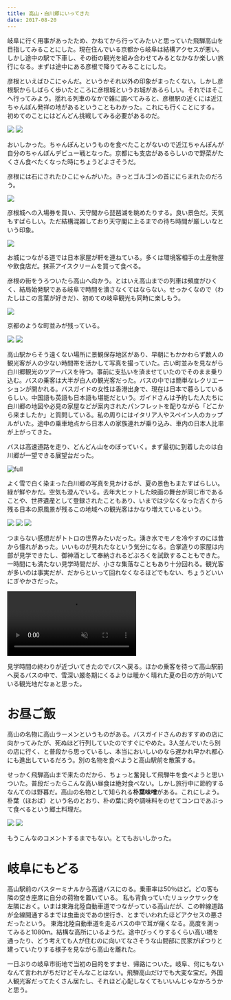 ```yaml
---
title: 高山・白川郷にいってきた
date: 2017-08-20
---
```


岐阜に行く用事があったため、かねてから行ってみたいと思っていた飛騨高山を目指してみることにした。現在住んでいる京都から岐阜は結構アクセスが悪い。しかし途中の駅で下車し、その街の観光を組み合わせてみるとなかなか楽しい旅行になる。まずは途中にある彦根で降りてみることにした。

彦根といえばひこにゃんだ。というかそれ以外の印象がまったくない。しかし彦根駅からしばらく歩いたところに彦根城というお城があるらしい。それではそこへ行ってみよう。揺れる列車のなかで雑に調べてみると、彦根駅の近くには近江ちゃんぽん発祥の地があるということもわかった。これにも行くことにする。初めてのことにはどんどん挑戦してみる必要があるのだ。

![](https://photos.xar.sh/36904494606_d543790cfc_h.jpg)
![](https://photos.xar.sh/36904494746_501b79f8b5_h.jpg)

おいしかった。ちゃんぽんというものを食べたことがないので近江ちゃんぽんが自分のちゃんぽんデビュー戦となった。京都にも支店があるらしいので野菜がたくさん食べたくなった時にちょうどよさそうだ。

彦根には石にされたひこにゃんがいた。きっとゴルゴンの首ににらまれたのだろう。

![](https://photos.xar.sh/36904494966_74f2ede7d6_h.jpg)

彦根城への入場券を買い、天守閣から琵琶湖を眺めたりする。良い景色だ。天気もすばらしい。ただ結構混雑しており天守閣に上るまでの待ち時間が厳しいなという印象。

![](https://photos.xar.sh/36904496546_b0644f83e3_h.jpg)

お城につながる道では日本家屋が軒を連ねている。多くは環境客相手の土産物屋や飲食店だ。抹茶アイスクリームを買って食べる。

彦根の街をうろついたら高山へ向かう。とはいえ高山までの列車は頻度がひくく、結局始発駅である岐阜で時間を潰さなくてはならない。せっかくなので（わたしはこの言葉が好きだ）、初めての岐阜観光も同時に楽しもう。

![](https://photos.xar.sh/36951441251_c5aaa25f94_h.jpg)

京都のような町並みが残っている。

![](https://photos.xar.sh/36951443591_ffd8abf151_h.jpg)
![](https://photos.xar.sh/36951444381_3f9a96fe83_h.jpg)

高山駅からそう遠くない場所に景観保存地区があり、早朝にもかかわらず数人の観光客が人の少ない時間帯を活かして写真を撮っていた。古い町並みを見ながら白川郷観光のツアーバスを待つ。事前に支払いを済ませていたのでそのまま乗り込む。バスの乗客は大半が白人の観光客だった。バスの中では簡単なレクリエーションが開かれる。バスガイドの女性は香港出身で、現在は日本で暮らしているらしい。中国語も英語も日本語も堪能だという。ガイドさんは予約した人たちに白川郷の地図や必見の家屋などが案内されたパンフレットを配りながら「どこから来ましたか」と質問している。私の周りにはイタリア人やスペイン人のカップルがいた。途中の乗車地点から日本人の家族連れが乗り込み、車内の日本人比率が上がってきた。

バスは高速道路を走り、どんどん山をのぼっていく。まず最初に到着したのは白川郷が一望できる展望台だった。

![full](https://photos.xar.sh/36951445921_c78bf62670_h.jpg)

よく雪で白く染まった白川郷の写真を見かけるが、夏の景色もまたすばらしい。緑が鮮やかだ。空気も澄んでいる。去年大ヒットした映画の舞台が同じ市であることや、世界遺産として登録されたこともあり、いまでは少なくなった古くから残る日本の原風景が残るこの地域への観光客はかなり増えているという。

![](https://photos.xar.sh/36257702444_b183bac30b_h.jpg)
![](https://photos.xar.sh/36904504386_390ecf5829_h.jpg)
![](https://photos.xar.sh/37092873235_af044d98ce_h.jpg)

つまらない感想だがトトロの世界みたいだった。湧き水でモノを冷やすのには昔から憧れがあった。いいものが見れたなという気分になる。合掌造りの家屋は内部が見学できたし、御神酒として奉納されるどぶろくを試飲することもできた。一時間にも満たない見学時間だが、小さな集落なこともあり十分回れる。観光客が多いのは事実だが、だからといって回れなくなるほどでもない、ちょうどいいにぎやかさだった。

<video autoplay loop muted>
  <source src="https://photos.smugmug.com/photos/i-3zXnw5G/0/ce4e981e/1280/i-3zXnw5G-1280.mp4" type="video/mp4">
</video>

見学時間の終わりが近づいてきたのでバスへ戻る。ほかの乗客を待って高山駅前へ戻るバスの中で、雪深い厳冬期にくるよりは暖かく晴れた夏の日の方が向いている観光地だなぁと思った。


# お昼ご飯
高山の名物に高山ラーメンというものがある。バスガイドさんのおすすめの店に向かってみたが、死ぬほど行列していたのですぐにやめた。3人並んでいたら別の店に行く、と普段から思っているし、本当においしいのなら遅かれ早かれ都心にも進出しているだろう。別の名物を食べようと高山駅前を散策する。

せっかく飛騨高山まで来たのだから、ちょっと奮発して飛騨牛を食べようと思いついた。普段だったらこんな高い昼食は絶対食べない。しかし旅行中に節約するなんてのは野暮だ。高山の名物として知られる**朴葉味噌**がある。これにしよう。朴葉（ほおば）という名のとおり、朴の葉に肉や調味料をのせてコンロであぶって食べるという郷土料理だ。

![](https://photos.xar.sh/36904492776_ba44a77a82_h.jpg)
![](https://photos.xar.sh/36257701944_d387861a50_h.jpg)

もうこんなのコメントするまでもない。とてもおいしかった。


# 岐阜にもどる
高山駅前のバスターミナルから高速バスにのる。乗車率は50％ほど。どの客も隣の空き座席に自分の荷物を置いている。
私も背負っていたリュックサックを左隣におく。いまは東海北陸自動車道でつながっている高山だが、この幹線道路が全線開通するまでは虫垂炎であの世行き、とまでいわれたほどアクセスの悪さだったという。
東海北陸自動車道を走るバスの中で耳が痛くなる。高度を測ってみると1080m。結構な高所にいるようだ。途中びっくりするくらい高い橋を通ったり、どう考えても人が住むのに向いてなさそうな山間部に民家がぽつりと建っていたりする様子を見ながら高山を離れた。

一日ぶりの岐阜市街地で当初の目的をすませ、帰路についた。岐阜、何にもないなんて言われがちだけどそんなことはない。飛騨高山だけでも大変な宝だ。外国人観光客だってたくさん居たし、それほど心配しなくてもいいんじゃなかろうかと思う。
